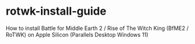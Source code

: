 # rotwk-install-guide
How to install Battle for Middle Earth 2 / Rise of The Witch King (BfME2 / RoTWK) on Apple Silicon (Parallels Desktop Windows 11)
